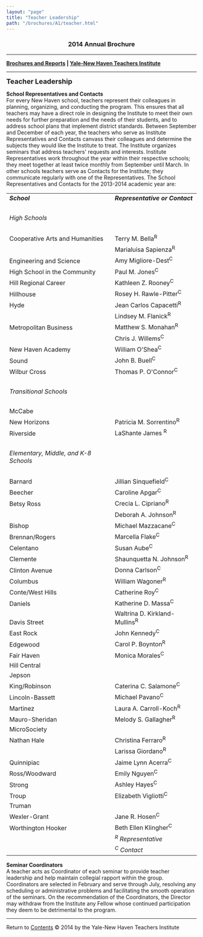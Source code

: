 ```yaml
---
layout: "page"
title: "Teacher Leadership"
path: "/brochures/A1/teacher.html"
---
```

<main>
<title>Teacher Leadership</title>
<h3 align="center">2014 Annual Brochure</h3> 
<hr/>
<b><a href="..\">Brochures and Reports</a>
| <a href="..\..\">Yale-New Haven Teachers Institute</a></b>
<hr/>
<font size="4"><b>Teacher Leadership</b></font>
<p>
<b>School Representatives and Contacts</b>
<br/>
For every New Haven school, teachers represent their colleagues in planning, organizing, and conducting the program. This ensures that all teachers may have a direct role in designing the Institute to meet their own needs for further preparation and the needs of their students, and to address school plans that implement district standards. Between September and December of each year, the teachers who serve as Institute Representatives and Contacts canvass their colleagues and determine the subjects they would like the Institute to treat. The Institute organizes seminars that address teachers' requests and interests. Institute Representatives work throughout the year within their respective schools; they meet together at least twice monthly from September until March. In other schools teachers serve as Contacts for the Institute; they communicate regularly with one of the Representatives. The School Representatives and Contacts for the 2013-2014 academic year are: 
</p><p>
<table width="800">
<tbody><tr height="2em"><td valign="bottom"><b><i>School</i></b></td> <td valign="bottom"><b><i>Representative or Contact</i></b></td></tr>
<tr><td valign="bottom"> </td><td valign="bottom"> </td></tr>
<tr><td valign="bottom"><i>High Schools</i></td><td valign="bottom"> </td></tr>
<tr><td valign="bottom"> </td><td valign="bottom"> </td></tr>
<tr>
<td valign="bottom">Cooperative Arts and Humanities</td> 
<td valign="bottom">Terry M. Bella<sup>R</sup></td>
</tr>
<tr>
<td valign="bottom"> </td>
<td valign="bottom">Marialuisa Sapienza<sup>R</sup></td>
</tr>
<tr>
<td valign="bottom">Engineering and Science</td>
<td valign="bottom">Amy Migliore-Dest<sup>C</sup></td>
</tr>
<tr>
<td valign="bottom">High School in the Community</td>
<td valign="bottom">Paul M. Jones<sup>C</sup></td>
</tr>
<tr>
<td valign="bottom">Hill Regional Career</td>
<td valign="bottom">Kathleen Z. Rooney<sup>C</sup></td>
</tr>
<tr>
<td valign="bottom">Hillhouse</td>
<td valign="bottom">Rosey H. Rawle-Pitter<sup>C</sup></td>
</tr>
<tr>
<td valign="bottom">Hyde</td>
<td valign="bottom">Jean Carlos Capacetti<sup>R</sup></td> 
</tr>
<tr>
<td valign="bottom"> </td>
<td valign="bottom">Lindsey M. Flanick<sup>R</sup></td>
</tr>
<tr>
<td valign="bottom">Metropolitan Business</td>
<td valign="bottom">Matthew S. Monahan<sup>R</sup></td>
</tr>
<tr>
<td valign="bottom"> </td>
<td valign="bottom">Chris J. Willems<sup>C</sup></td>
</tr>
<tr>
<td valign="bottom">New Haven Academy</td> 
<td valign="bottom">William O'Shea<sup>C</sup></td>
</tr>
<tr>
<td valign="bottom">Sound</td> 
<td valign="bottom">John B. Buell<sup>C</sup></td>
</tr>
<tr>
<td valign="bottom">Wilbur Cross</td>
<td valign="bottom">Thomas P. O'Connor<sup>C</sup> 
</td>
</tr>
<tr><td valign="bottom"> </td><td valign="bottom"> </td></tr>
<tr><td valign="bottom"><i>Transitional Schools</i> </td><td valign="bottom"> </td> </tr>
<tr><td valign="bottom"> </td><td valign="bottom"> </td></tr>
<tr>
<td valign="bottom">McCabe</td> 
<td valign="bottom"><sup></sup></td>
</tr>
<tr>
<td valign="bottom">New Horizons</td> 
<td valign="bottom">Patricia M. Sorrentino<sup>R</sup></td>
</tr>
<tr>
<td valign="bottom">Riverside</td> 
<td valign="bottom">LaShante James <sup>R</sup> </td>
</tr>
<tr> <td valign="bottom"> </td><td valign="bottom"> </td></tr>
<tr><td valign="bottom"><i>Elementary, Middle, and K-8 Schools</i></td><td valign="bottom"> </td></tr>
<tr><td valign="bottom"> </td> <td valign="bottom"> </td> </tr>
<tr>
<td valign="bottom">Barnard</td>
<td valign="bottom">Jillian Sinquefield<sup>C</sup></td>
</tr>
<tr>
<td valign="bottom">Beecher</td> 
<td valign="bottom">Caroline Apgar<sup>C</sup></td>
</tr>
<tr>
<td valign="bottom">Betsy Ross</td> 
<td valign="bottom">Crecia L. Cipriano<sup>R</sup></td>
</tr>
<tr>
<td valign="bottom"> </td> 
<td valign="bottom">Deborah A. Johnson<sup>R</sup></td>
</tr>
<tr>
<td valign="bottom">Bishop</td> 
<td valign="bottom">Michael Mazzacane<sup>C</sup></td>
</tr>
<tr>
<td valign="bottom">Brennan/Rogers</td> 
<td valign="bottom">Marcella Flake<sup>C</sup></td>
</tr>
<tr>
<td valign="bottom">Celentano</td> 
<td valign="bottom">Susan Aube<sup>C</sup></td>
</tr>
<tr>
<td valign="bottom">Clemente</td> 
<td valign="bottom">Shaunquetta N. Johnson<sup>R</sup></td>
</tr>
<tr>
<td valign="bottom">Clinton Avenue</td> 
<td valign="bottom">Donna Carlson<sup>C</sup></td>
</tr>
<tr>
<td valign="bottom">Columbus</td> 
<td valign="bottom">William Wagoner<sup>R</sup></td>
</tr>
<tr>
<td valign="bottom">Conte/West Hills</td> 
<td valign="bottom">Catherine Roy<sup>C</sup></td>
</tr>
<tr>
<td valign="bottom">Daniels</td> 
<td valign="bottom">Katherine D. Massa<sup>C</sup></td>
</tr>
<tr>
<td valign="bottom">Davis Street</td> 
<td valign="bottom">Waltrina D. Kirkland-Mullins<sup>R</sup></td>
</tr>
<tr>
<td valign="bottom">East Rock</td> 
<td valign="bottom">John Kennedy<sup>C</sup></td>
</tr>
<tr>
<td valign="bottom">Edgewood</td> 
<td valign="bottom">Carol P. Boynton<sup>R</sup></td>
</tr>
<tr>
<td valign="bottom">Fair Haven</td> 
<td valign="bottom">Monica Morales<sup>C</sup></td>
</tr>
<tr>
<td valign="bottom">Hill Central</td> 
<td valign="bottom"><sup> </sup></td>
</tr>
<tr>
<td valign="bottom">Jepson</td> 
<td valign="bottom"><sup> </sup></td>
</tr>
<tr>
<td valign="bottom">King/Robinson</td>
<td valign="bottom">Caterina C. Salamone<sup>C</sup></td>
</tr>
<tr>
<td valign="bottom">Lincoln-Bassett</td> 
<td valign="bottom">Michael Pavano<sup>C</sup></td>
</tr>
<tr>
<td valign="bottom">Martinez</td> 
<td valign="bottom">Laura A. Carroll-Koch<sup>R</sup></td>
</tr>
<tr>
<td valign="bottom">Mauro-Sheridan</td>
<td valign="bottom">Melody S. Gallagher<sup>R</sup></td>
</tr>
<tr>
<td valign="bottom">MicroSociety</td> 
<td valign="bottom"><sup>   </sup></td>
</tr>
<tr>
<td valign="bottom">Nathan Hale</td> 
<td valign="bottom">Christina Ferraro<sup>R</sup></td>
</tr>
<tr>
<td valign="bottom">   </td> 
<td valign="bottom">Larissa Giordano<sup>R</sup></td>
</tr>
<tr>
<td valign="bottom">Quinnipiac</td> 
<td valign="bottom">Jaime Lynn Acerra<sup>C</sup></td>
</tr>
<tr>
<td valign="bottom">Ross/Woodward</td> 
<td valign="bottom">Emily Nguyen<sup>C</sup></td>
</tr>
<tr>
<td valign="bottom">Strong</td> 
<td valign="bottom">Ashley Hayes<sup>C</sup></td>
</tr>
<tr>
<td valign="bottom">Troup</td> 
<td valign="bottom">Elizabeth Vigliotti<sup>C</sup></td>
</tr>
<tr>
<td valign="bottom">Truman</td> 
<td valign="bottom"><sup> </sup></td>
</tr>
<tr>
<td valign="bottom">Wexler-Grant</td> 
<td valign="bottom">Jane R. Hosen<sup>C</sup></td>
</tr>
<tr>
<td valign="bottom">Worthington Hooker</td> 
<td valign="bottom">Beth Ellen Klingher<sup>C</sup></td>
</tr>
<tr><td valign="bottom"> </td> <td valign="bottom"><i><sup>R</sup> Representative</i></td></tr>
<tr><td valign="bottom"> </td> <td valign="bottom"><i><sup>C</sup> Contact</i></td></tr>
</tbody></table>
</p><p>
<b>Seminar Coordinators</b><br/> 
A teacher acts as Coordinator of each seminar to provide teacher leadership and help maintain collegial rapport within the group. Coordinators are selected in February and serve through July, resolving any scheduling or administrative problems and facilitating the smooth operation of the seminars. On the recommendation of the Coordinators, the Director may withdraw from the Institute any Fellow whose continued participation they deem to be detrimental to the program.</p>
<hr/>
<a align="left">Return to </a><a href="index.html">Contents</a>
© 2014 by the Yale-New Haven Teachers Institute
</main>